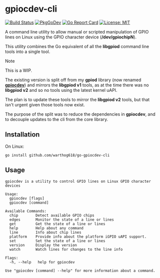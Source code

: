 <!--
SPDX-FileCopyrightText: 2024 Kent Gibson <warthog618@gmail.com>

SPDX-License-Identifier: MIT
-->

# gpiocdev-cli

[![Build Status](https://img.shields.io/github/actions/workflow/status/warthog618/go-gpiocdev-cli/go.yml?logo=github&branch=master)](https://github.com/warthog618/go-gpiocdev-cli/actions/workflows/go.yml)
[![PkgGoDev](https://pkg.go.dev/badge/github.com/warthog618/go-gpiocdev-cli)](https://pkg.go.dev/github.com/warthog618/go-gpiocdev-cli)
[![Go Report Card](https://goreportcard.com/badge/github.com/warthog618/go-gpiocdev-cli)](https://goreportcard.com/report/github.com/warthog618/go-gpiocdev-cli)
[![License: MIT](https://img.shields.io/badge/License-MIT-yellow.svg)](https://github.com/warthog618/go-gpiocdev-cli/blob/master/LICENSE)

A command line utility to allow manual or scripted manipulation of GPIO lines
on Linux using the GPIO character device (**/dev/gpiochipN**).

This utility combines the Go equivalent of all the **libgpiod** command line
tools into a single tool.

> [!NOTE]
> This is a WIP.
>
> The existing version is split off from my **gpiod** library (now renamed **[gpiocdev](https://github.com/warthog618/go-gpiocdev)**) and mirrors the **libgpiod v1** tools, as at the time there was no **libgpiod v2** and so no tools using the latest kernel uAPI.
>
> The plan is to update these tools to mirror the **libgpiod v2** tools, but that isn't urgent given those tools now exist.
>
> The purpose of the split was to reduce the dependencies in **gpiocdev**, and to decouple updates to the cli from the core library.

## Installation

On Linux:

```shell
go install github.com/warthog618/go-gpiocdev-cli
```

## Usage

```shell
gpiocdev is a utility to control GPIO lines on Linux GPIO character devices

Usage:
  gpiocdev [flags]
  gpiocdev [command]

Available Commands:
  chip        Detect available GPIO chips
  edges       Monitor the state of a line or lines
  get         Get the state of a line or lines
  help        Help about any command
  line        Info about chip lines
  platform    Provide info about the platform iGPIO uAPI support.
  set         Set the state of a line or lines
  version     Display the version
  watch       Watch lines for changes to the line info

Flags:
  -h, --help   help for gpiocdev

Use "gpiocdev [command] --help" for more information about a command.

```
